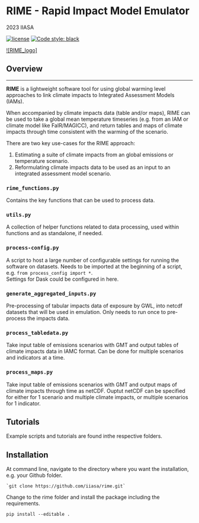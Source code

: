 # RIME - Rapid Impact Model Emulator

2023 IIASA

[![license](https://www.gnu.org/graphics/gplv3-with-text-136x68.png)](https://choosealicense.com/licenses/gpl-3.0/)
[![Code style: black](https://img.shields.io/badge/code%20style-black-000000.svg)](https://github.com/psf/black)  

[![RIME_logo]](https://github.com/iiasa/rime/assets/17701232/12e9ae66-5d28-4f06-9540-fa496cc588d0)  

## Overview  
------------------  

**RIME** is a lightweight software tool for using global warming level approaches to link climate impacts to Integrated Assessment Models (IAMs).

When accompanied by climate impacts data (table and/or maps), RIME can be used to take a global mean temperature timeseries (e.g. from an IAM or climate model like FaIR/MAGICC), and return tables and maps of climate impacts through time consistent with the warming of the scenario.  

There are two key use-cases for the RIME approach:  
1. Estimating a suite of climate impacts from an global emissions or temperature scenario.  
2. Reformulating climate impacts data to be used as an input to an integrated assessment model scenario.  






### `rime_functions.py` 
Contains the key functions that can be used to process data. 

### `utils.py`
A collection of helper functions related to data processing, used within functions and as standalone, if needed.

### `process-config.py` 
A script to host a large number of configurable settings for running the software on datasets.
Needs to be imported at the beginning of a script, e.g. `from process_config import *`.  
Settings for Dask could be configured in here. 

### `generate_aggregated_inputs.py` 
Pre-processing of tabular impacts data of exposure by GWL, into netcdf datasets that will be used in emulation. Only needs to run once to pre-process the impacts data. 

### `process_tabledata.py` 
Take input table of emissions scenarios with GMT and output tables of climate impacts data in IAMC format. Can be done for multiple scenarios and indicators at a time. 

### `process_maps.py`  
Take input table of emissions scenarios with GMT and output maps of climate impacts through time as netCDF. Ouptut netCDF can be specified for either for 1 scenario and multiple climate impacts, or multiple scenarios for 1 indicator.


## Tutorials
Example scripts and tutorials are found inthe respective folders.


## Installation

At command line, navigate to the directory where you want the installation, e.g. your Github folder.  

	`git clone https://github.com/iiasa/rime.git`

Change to the rime folder and install the package including the requirements.  

    pip install --editable .


